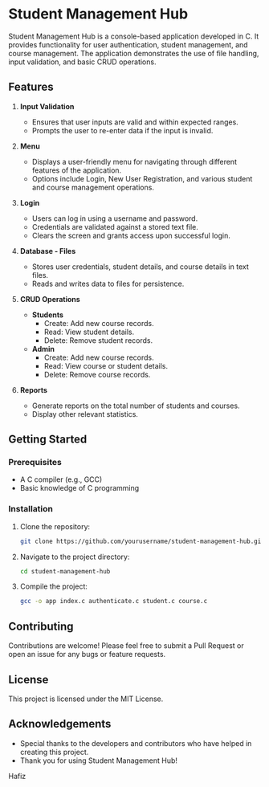 # Student Management Hub

Student Management Hub is a console-based application developed in C. It provides functionality for user authentication, student management, and course management. The application demonstrates the use of file handling, input validation, and basic CRUD operations.

## Features

1. **Input Validation**
    - Ensures that user inputs are valid and within expected ranges.
    - Prompts the user to re-enter data if the input is invalid.

2. **Menu**
    - Displays a user-friendly menu for navigating through different features of the application.
    - Options include Login, New User Registration, and various student and course management operations.

3. **Login**
    - Users can log in using a username and password.
    - Credentials are validated against a stored text file.
    - Clears the screen and grants access upon successful login.

4. **Database - Files**
    - Stores user credentials, student details, and course details in text files.
    - Reads and writes data to files for persistence.

5. **CRUD Operations**
    - **Students**
        - Create: Add new course records.
        - Read: View student details.
        - Delete: Remove student records.
    - **Admin**
        - Create: Add new course records.
        - Read: View course or student details.
        - Delete: Remove course records.

6. **Reports**
    - Generate reports on the total number of students and courses.
    - Display other relevant statistics.

## Getting Started

### Prerequisites

- A C compiler (e.g., GCC)
- Basic knowledge of C programming

### Installation

1. Clone the repository:
    ```bash
    git clone https://github.com/yourusername/student-management-hub.git
    ```
2. Navigate to the project directory:
    ```bash
    cd student-management-hub
    ```
3. Compile the project:
    ```bash
    gcc -o app index.c authenticate.c student.c course.c
    ```

## Contributing

Contributions are welcome! Please feel free to submit a Pull Request or open an issue for any bugs or feature requests.

## License

This project is licensed under the MIT License.

## Acknowledgements

- Special thanks to the developers and contributors who have helped in creating this project.
- Thank you for using Student Management Hub!

Hafiz
